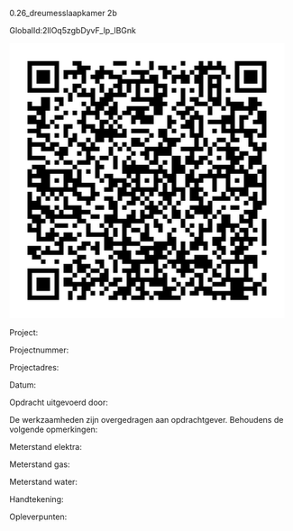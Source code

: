 0.26_dreumesslaapkamer 2b

GlobalId:2llOq5zgbDyvF_lp_lBGnk

![picture](https://github.com/C-Claus/Data-Files/blob/master/QR_codes/KDV/0.26_dreumesslaapkamer%202b.png)

Project:

Projectnummer:

Projectadres:

Datum:

Opdracht uitgevoerd door:

De werkzaamheden zijn overgedragen aan opdrachtgever. Behoudens de volgende opmerkingen:

Meterstand elektra:

Meterstand gas:

Meterstand water:

Handtekening:

Opleverpunten:
